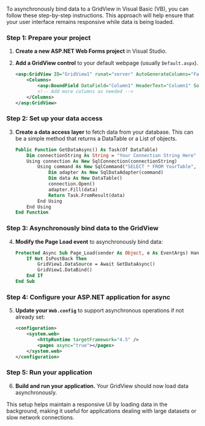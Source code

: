 To asynchronously bind data to a GridView in Visual Basic (VB), you can follow these step-by-step instructions. This approach will help ensure that your user interface remains responsive while data is being loaded.

### Step 1: Prepare your project

1. **Create a new ASP.NET Web Forms project** in Visual Studio.
2. **Add a GridView control** to your default webpage (usually `Default.aspx`).

   ```xml
   <asp:GridView ID="GridView1" runat="server" AutoGenerateColumns="False">
       <Columns>
           <asp:BoundField DataField="Column1" HeaderText="Column1" SortExpression="Column1" />
           <!-- Add more columns as needed -->
       </Columns>
   </asp:GridView>
   ```

### Step 2: Set up your data access

3. **Create a data access layer** to fetch data from your database. This can be a simple method that returns a DataTable or a List of objects.

   ```vb
   Public Function GetDataAsync() As Task(Of DataTable)
       Dim connectionString As String = "Your Connection String Here"
       Using connection As New SqlConnection(connectionString)
           Using command As New SqlCommand("SELECT * FROM YourTable", connection)
               Dim adapter As New SqlDataAdapter(command)
               Dim data As New DataTable()
               connection.Open()
               adapter.Fill(data)
               Return Task.FromResult(data)
           End Using
       End Using
   End Function
   ```

### Step 3: Asynchronously bind data to the GridView

4. **Modify the Page Load event** to asynchronously bind data:

   ```vb
   Protected Async Sub Page_Load(sender As Object, e As EventArgs) Handles Me.Load
       If Not IsPostBack Then
           GridView1.DataSource = Await GetDataAsync()
           GridView1.DataBind()
       End If
   End Sub
   ```

### Step 4: Configure your ASP.NET application for async

5. **Update your `Web.config`** to support asynchronous operations if not already set:

   ```xml
   <configuration>
       <system.web>
           <httpRuntime targetFramework="4.5" />
           <pages async="true"></pages>
       </system.web>
   </configuration>
   ```

### Step 5: Run your application

6. **Build and run your application.** Your GridView should now load data asynchronously.

This setup helps maintain a responsive UI by loading data in the background, making it useful for applications dealing with large datasets or slow network connections.